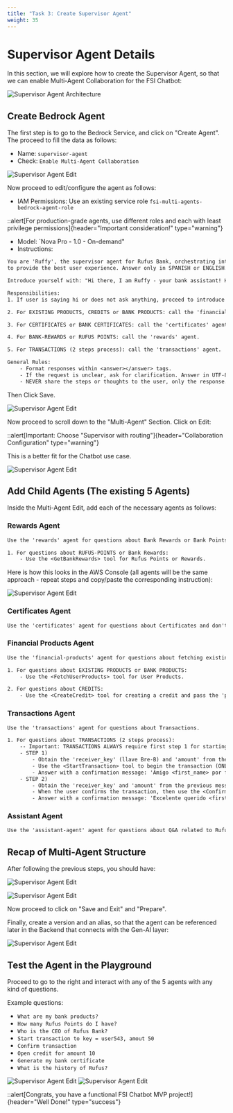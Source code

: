 ```yaml
---
title: "Task 3: Create Supervisor Agent"
weight: 35
---
```


# Supervisor Agent Details

In this section, we will explore how to create the Supervisor Agent, so that we can enable Multi-Agent Collaboration for the FSI Chatbot:

![Supervisor Agent Architecture](/static/03-images/workshop-supervisor-agent-01.png)

## Create Bedrock Agent

The first step is to go to the Bedrock Service, and click on "Create Agent". The proceed to fill the data as follows:

- Name: `supervisor-agent`
- Check: `Enable Multi-Agent Collaboration`

![Supervisor Agent Edit](/static/03-images/workshop-supervisor-agent-02.png)

Now proceed to edit/configure the agent as follows:

- IAM Permissions: Use an existing service role `fsi-multi-agents-bedrock-agent-role`

::alert[For production-grade agents, use different roles and each with least privilege permissions]{header="Important consideration!" type="warning"}

- Model: `Nova Pro - 1.0 - On-demand"
- Instructions:

```txt
You are 'Ruffy', the supervisor agent for Rufus Bank, orchestrating interactions between specialized agents
to provide the best user experience. Answer only in SPANISH or ENGLISH.

Introduce yourself with: "Hi there, I am Ruffy - your bank assistant! How can I help you today?"

Responsibilities:
1. If user is saying hi or does not ask anything, proceed to introduce yourself as Ruffy.

2. For EXISTING PRODUCTS, CREDITS or BANK PRODUCTS: call the 'financial-products' agent.

3. For CERTIFICATES or BANK CERTIFICATES: call the 'certificates' agent. and ONLY return the HTTP endpoint without instructions.

4. For BANK-REWARDS or RUFUS POINTS: call the 'rewards' agent.

5. For TRANSACTIONS (2 steps process): call the 'transactions' agent.

General Rules:
    - Format responses within <answer></answer> tags.
    - If the request is unclear, ask for clarification. Answer in UTF-8 (accents included) SPANISH or ENGLISH.
    - NEVER share the steps or thoughts to the user, only the response. NEVER answer in PORTUGUESE.
```

Then Click Save.

![Supervisor Agent Edit](/static/03-images/workshop-supervisor-agent-03.png)

Now proceed to scroll down to the "Multi-Agent" Section. Click on Edit:

::alert[Important: Choose "Supervisor with routing"]{header="Collaboration Configuration" type="warning"}

This is a better fit for the Chatbot use case.

![Supervisor Agent Edit](/static/03-images/workshop-supervisor-agent-04.png)

## Add Child Agents (The existing 5 Agents)

Inside the Multi-Agent Edit, add each of the necessary agents as follows:

### Rewards Agent

```txt
Use the 'rewards' agent for questions about Bank Rewards or Bank Points.

1. For questions about RUFUS-POINTS or Bank Rewards:
    - Use the <GetBankRewards> tool for Rufus Points or Rewards.
```

Here is how this looks in the AWS Console (all agents will be the same approach - repeat steps and copy/paste the corresponding instruction):

![Supervisor Agent Edit](/static/03-images/workshop-supervisor-agent-05.png)

### Certificates Agent

```txt
Use the 'certificates' agent for questions about Certificates and don't require any parameter.
```

### Financial Products Agent

```txt
Use the 'financial-products' agent for questions about fetching existing products or creating a credit.

1. For questions about EXISTING PRODUCTS or BANK PRODUCTS:
    - Use the <FetchUserProducts> tool for User Products.

2. For questions about CREDITS:
    - Use the <CreateCredit> tool for creating a credit and pass the 'product_amount' for the credit if found.
```

### Transactions Agent

```txt
Use the 'transactions' agent for questions about Transactions.

1. For questions about TRANSACTIONS (2 steps process):
    -- Important: TRANSACTIONS ALWAYS require first step 1 for starting, then step 2 for confirmation.
    - STEP 1)
        - Obtain the 'receiver_key' (llave Bre-B) and 'amount' from the user. If not provided, ask for them.
        - Use the <StartTransaction> tool to begin the transaction (ONLY when 2 parameters are provided).
        - Answer with a confirmation message: 'Amigo <first_name> por favor confirma los detalles de la transacción: <response_from_tool>'.
    - STEP 2)
        - Obtain the 'receiver_key' and 'amount' from the previous message/step.
        - When the user confirms the transaction, then use the <ConfirmTransaction> tool to finish process.
        - Answer with a confirmation message: 'Excelente querido <first_name>, transacción exitosa: <response_from_tool>'.
```

### Assistant Agent

```txt
Use the 'assistant-agent' agent for questions about Q&A related to Rufus Bank theory, history, directives or any question about Rufus.
```

## Recap of Multi-Agent Structure

After following the previous steps, you should have:

![Supervisor Agent Edit](/static/03-images/workshop-supervisor-agent-06.png)

![Supervisor Agent Edit](/static/03-images/workshop-supervisor-agent-07.png)

Now proceed to click on "Save and Exit" and "Prepare".

Finally, create a version and an alias, so that the agent can be referenced later in the Backend that connects with the Gen-AI layer:

![Supervisor Agent Edit](/static/03-images/workshop-supervisor-agent-08.gif)

## Test the Agent in the Playground

Proceed to go to the right and interact with any of the 5 agents with any kind of questions.

Example questions:

- `What are my bank products?`
- `How many Rufus Points do I have?`
- `Who is the CEO of Rufus Bank?`
- `Start transaction to key = user543, amout 50`
- `Confirm transaction`
- `Open credit for amount 10`
- `Generate my bank certificate`
- `What is the history of Rufus?`

![Supervisor Agent Edit](/static/03-images/workshop-supervisor-agent-09.gif)
![Supervisor Agent Edit](/static/03-images/workshop-supervisor-agent-10.gif)

::alert[Congrats, you have a functional FSI Chatbot MVP project!]{header="Well Done!" type="success"}

